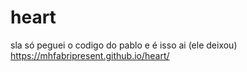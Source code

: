 # heart
sla só peguei o codigo do pablo e é isso ai (ele deixou)
https://mhfabripresent.github.io/heart/
